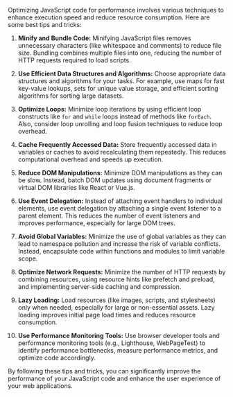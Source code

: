 Optimizing JavaScript code for performance involves various techniques to enhance execution speed and reduce resource consumption. Here are some best tips and tricks:

1. **Minify and Bundle Code:** Minifying JavaScript files removes unnecessary characters (like whitespace and comments) to reduce file size. Bundling combines multiple files into one, reducing the number of HTTP requests required to load scripts.

2. **Use Efficient Data Structures and Algorithms:** Choose appropriate data structures and algorithms for your tasks. For example, use maps for fast key-value lookups, sets for unique value storage, and efficient sorting algorithms for sorting large datasets.

3. **Optimize Loops:** Minimize loop iterations by using efficient loop constructs like `for` and `while` loops instead of methods like `forEach`. Also, consider loop unrolling and loop fusion techniques to reduce loop overhead.

4. **Cache Frequently Accessed Data:** Store frequently accessed data in variables or caches to avoid recalculating them repeatedly. This reduces computational overhead and speeds up execution.

5. **Reduce DOM Manipulations:** Minimize DOM manipulations as they can be slow. Instead, batch DOM updates using document fragments or virtual DOM libraries like React or Vue.js.

6. **Use Event Delegation:** Instead of attaching event handlers to individual elements, use event delegation by attaching a single event listener to a parent element. This reduces the number of event listeners and improves performance, especially for large DOM trees.

7. **Avoid Global Variables:** Minimize the use of global variables as they can lead to namespace pollution and increase the risk of variable conflicts. Instead, encapsulate code within functions and modules to limit variable scope.

8. **Optimize Network Requests:** Minimize the number of HTTP requests by combining resources, using resource hints like prefetch and preload, and implementing server-side caching and compression.

9. **Lazy Loading:** Load resources (like images, scripts, and stylesheets) only when needed, especially for large or non-essential assets. Lazy loading improves initial page load times and reduces resource consumption.

10. **Use Performance Monitoring Tools:** Use browser developer tools and performance monitoring tools (e.g., Lighthouse, WebPageTest) to identify performance bottlenecks, measure performance metrics, and optimize code accordingly.

By following these tips and tricks, you can significantly improve the performance of your JavaScript code and enhance the user experience of your web applications.
